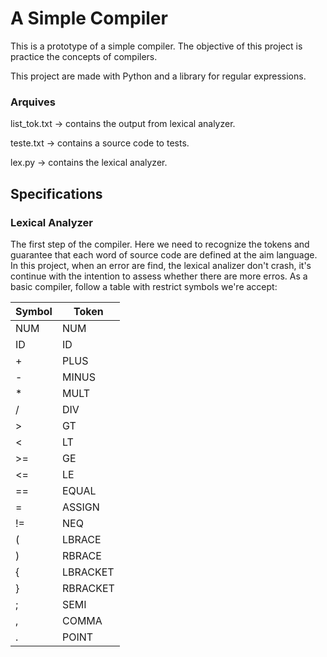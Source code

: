 # A Simple Compiler

This is a prototype of a simple compiler. The objective of this project is practice
the concepts of compilers. 

This project are made with Python and a library for regular expressions.

### Arquives
list_tok.txt  -> contains the output from lexical analyzer.

teste.txt     -> contains a source code to tests.

lex.py   -> contains the lexical analyzer.


## Specifications

### Lexical Analyzer
The first step of the compiler. Here we need to recognize the tokens and guarantee that each word of 
source code are defined at the aim language. In this project, when an error are find, the lexical analizer don't 
crash, it's continue with the intention to assess whether there are more erros.
As a basic compiler, follow a table with restrict symbols we're accept:

| Symbol | Token |
|--------|-------|
|NUM|NUM|
|ID|ID|
|+|PLUS|
|-|MINUS|
|*|MULT|
|/|DIV|
|>|GT|
|<|LT|
|>=|GE|
|<=|LE|
|==|EQUAL|
|=|ASSIGN|
|!=|NEQ|
|(|LBRACE|
|)|RBRACE|
|{|LBRACKET|
|}|RBRACKET|
|;|SEMI|
|,|COMMA|
|.|POINT|
